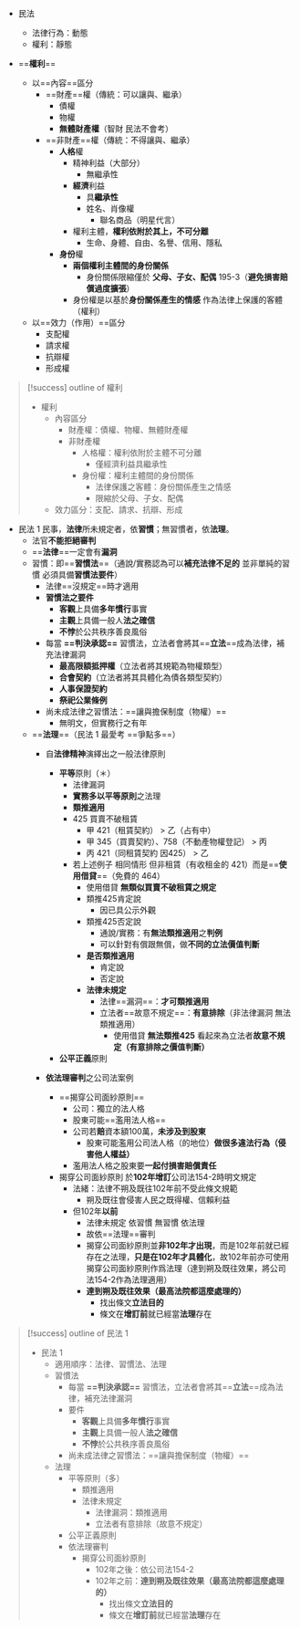 - 民法
	- 法律行為：動態
	- 權利：靜態


- ==**權利**==
	- 以==內容==區分
		- ==財產==權（傳統：可以讓與、繼承）
			- 債權
			- 物權
			- **無體財產權**（智財 民法不會考）
		- ==非財產==權（傳統：不得讓與、繼承）
			- **人格**權
				- 精神利益（大部分）
					- 無繼承性
				- **經濟**利益
					- 具**繼承性**
					- 姓名、肖像權
						- 聯名商品（明星代言）
				- 權利主體，**權利依附於其上，不可分離**
					- 生命、身體、自由、名譽、信用、隱私
			- **身份**權
				- **兩個權利主體間的身份關係**
					- 身份關係限縮僅於 **父母、子女、配偶**  195-3（**避免損害賠償過度擴張**）
				- 身份權是以基於**身份關係產生的情感** 作為法律上保護的客體（權利）
	- 以==效力（作用）==區分
		- 支配權
		- 請求權
		- 抗辯權
		- 形成權


> [!success] outline of 權利
>- 權利
>	- 內容區分
>		- 財產權：債權、物權、無體財產權
>		- 非財產權
>			- 人格權：權利依附於主體不可分離
>				- 僅經濟利益具繼承性
>			- 身份權：權利主體間的身份關係
>				- 法律保護之客體：身份關係產生之情感
>				- 限縮於父母、子女、配偶
>	- 效力區分：支配、請求、抗辯、形成



- 民法 1 民事，**法律**所未規定者，依**習慣**；無習慣者，依**法理**。
	- 法官**不能拒絕審判**
	- ==**法律**==一定會有**漏洞**
	- 習慣：即==**習慣法**==（通說/實務認為可以**補充法律不足的** 並非單純的習慣 必須具備**習慣法要件**）
		- 法律==沒規定==時才適用
		- **習慣法之要件**
			- **客觀**上具備**多年慣行**事實
			- **主觀**上具備一般人**法之確信**
			- **不悖**於公共秩序善良風俗
		- 每當 **==判決承認==** 習慣法，立法者會將其==**立法**==成為法律，補充法律漏洞
			- **最高限額抵押權**（立法者將其規範為物權類型）
			- **合會契約**（立法者將其具體化為債各類型契約）
			- **人事保證契約**
			- **祭祀公業條例**
		- 尚未成法律之習慣法：==讓與擔保制度（物權）==
			- 無明文，但實務行之有年
	- ==**法理**==（民法 1 最愛考 ==爭點多==）
		- 自**法律精神**演繹出之一般法律原則
			- **平等**原則（＊）
				- 法律漏洞
				- **實務多以平等原則**之法理
				- **類推適用**
				- 425 買賣不破租賃
					- 甲 421（租賃契約） > 乙（占有中）
					- 甲 345（買賣契約）、758（不動產物權登記） > 丙
					- 丙 421（同租賃契約 因425） > 乙
				- 若上述例子 相同情形 但非租賃（有收租金的 421）而是==**使用借貸**==（免費的 464）
					- 使用借貸 **無類似買賣不破租賃之規定**
					- 類推425肯定說
						- 因已具公示外觀
					- 類推425否定說
						- 通說/實務：有**無法類推適用**之**判例**
						- 可以針對有償跟無償，做**不同的立法價值判斷**
					- **是否類推適用**
						- 肯定說
						- 否定說
					- **法律未規定**
						- 法律==漏洞==：**才可類推適用**
						- 立法者==故意不規定==：**有意排除**（非法律漏洞 無法類推適用）
							- 使用借貸 **無法類推425** 看起來為立法者**故意不規定（有意排除之價值判斷）**
			- **公平正義**原則
			
		- **依法理審判**之公司法案例
			- ==揭穿公司面紗原則==
				- 公司：獨立的法人格
				- 股東可能==濫用法人格==
				- 公司若**賠**資本額100萬，**未涉及到股東**
					- 股東可能濫用公司法人格（的地位）**做很多違法行為（侵害他人權益）**
				- 濫用法人格之股東要**一起付損害賠償責任**
			- 揭穿公司面紗原則 於**102年增訂**公司法154-2時明文規定
				- 法緒：法律不朔及既往102年前不受此條文規範
					- 朔及既往會侵害人民之既得權、信賴利益
				- 但102年**以前**
					- 法律未規定 依習慣 無習慣 依法理
					- 故依==法理==審判
					- 揭穿公司面紗原則並**非102年才出現**，而是102年前就已經存在之法理，**只是在102年才具體化**，故102年前亦可使用揭穿公司面紗原則作爲法理（達到朔及既往效果，將公司法154-2作為法理適用）
					- **達到朔及既往效果（最高法院都這麼處理的）**
						- 找出條文**立法目的**
						- 條文在**增訂前**就已經當**法理**存在



> [!success] outline of 民法 1
> - 民法 1 
> 	- 適用順序：法律、習慣法、法理
> 	- 習慣法
> 		- 每當 **==判決承認==** 習慣法，立法者會將其==**立法**==成為法律，補充法律漏洞
> 		- 要件
> 			- **客觀**上具備**多年慣行**事實
> 			- **主觀**上具備一般人**法之確信**
> 			- **不悖**於公共秩序善良風俗
> 		- 尚未成法律之習慣法：==讓與擔保制度（物權）==
> 	- 法理
> 		- 平等原則（多）
> 			- 類推適用
> 			- 法律未規定
> 				- 法律漏洞：類推適用
> 				- 立法者有意排除（故意不規定）
> 		- 公平正義原則
> 		- 依法理審判
> 			- 揭穿公司面紗原則
> 				- 102年之後：依公司法154-2
> 				- 102年之前：**達到朔及既往效果（最高法院都這麼處理的）**
> 					- 找出條文**立法目的**
> 					- 條文在**增訂前**就已經當**法理**存在

